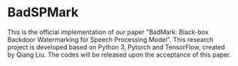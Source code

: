 # BadSPMark
This is the official implementation of our paper "BadMark: Black-box Backdoor Watermarking for Speech Processing Model". This research project is developed based on Python 3, Pytorch and TensorFlow, created by Qiang Liu.  The codes will be released upon the acceptance of this paper.
